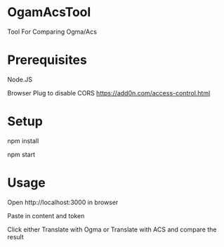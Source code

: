 # OgamAcsTool
Tool For Comparing Ogma/Acs

# Prerequisites

Node.JS

Browser Plug to disable CORS https://add0n.com/access-control.html

# Setup

npm install

npm start

# Usage

Open http://localhost:3000 in browser

Paste in content and token

Click either Translate with Ogma or Translate with ACS and compare the result
